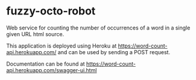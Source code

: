# fuzzy-octo-robot
Web service for counting the number of occurrences of a word in a single given URL html source.

This application is deployed using Heroku at https://word-count-api.herokuapp.com/ and 
can be used by sending a POST request.

Documentation can be found at https://word-count-api.herokuapp.com/swagger-ui.html 


